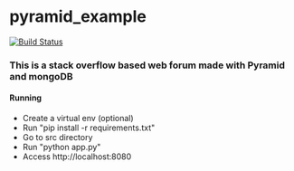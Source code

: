 pyramid_example
===============
[![Build Status](https://travis-ci.org/giovaneliberato/pyramid_example.png?branch=master)](https://travis-ci.org/giovaneliberato/pyramid_example)

### This is a stack overflow based web forum made with Pyramid and mongoDB

#### Running

* Create a virtual env (optional)
* Run "pip install -r requirements.txt"
* Go to src directory
* Run "python app.py"
* Access http://localhost:8080